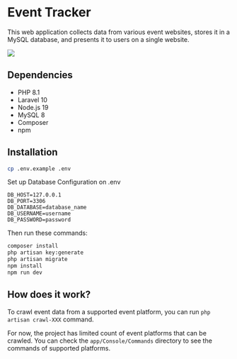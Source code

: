 # Event Tracker

This web application collects data from various event websites, stores it in a MySQL database, and presents it to users on a single website.

<img src="https://i.hizliresim.com/kogrv2w.png"/>

## Dependencies
* PHP 8.1
* Laravel 10
* Node.js 19
* MySQL 8
* Composer
* npm

## Installation

```sh
cp .env.example .env
```

Set up Database Configuration on .env
```
DB_HOST=127.0.0.1
DB_PORT=3306
DB_DATABASE=database_name
DB_USERNAME=username
DB_PASSWORD=password
```

Then run these commands:
```sh
composer install
php artisan key:generate
php artisan migrate
npm install
npm run dev
```

## How does it work?

To crawl event data from a supported event platform, you can run `php artisan crawl-XXX` command.

For now, the project has limited count of event platforms that can be crawled. You can check the `app/Console/Commands` directory to see the commands of supported platforms.

